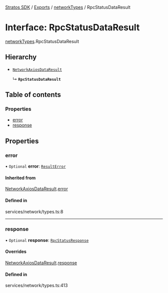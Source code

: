 [Stratos SDK](../README.md) / [Exports](../modules.md) / [networkTypes](../modules/networkTypes.md) / RpcStatusDataResult

# Interface: RpcStatusDataResult

[networkTypes](../modules/networkTypes.md).RpcStatusDataResult

## Hierarchy

- [`NetworkAxiosDataResult`](networkTypes.NetworkAxiosDataResult.md)

  ↳ **`RpcStatusDataResult`**

## Table of contents

### Properties

- [error](networkTypes.RpcStatusDataResult.md#error)
- [response](networkTypes.RpcStatusDataResult.md#response)

## Properties

### error

• `Optional` **error**: [`ResultError`](networkTypes.ResultError.md)

#### Inherited from

[NetworkAxiosDataResult](networkTypes.NetworkAxiosDataResult.md).[error](networkTypes.NetworkAxiosDataResult.md#error)

#### Defined in

services/network/types.ts:8

___

### response

• `Optional` **response**: [`RpcStatusResponse`](networkTypes.RpcStatusResponse.md)

#### Overrides

[NetworkAxiosDataResult](networkTypes.NetworkAxiosDataResult.md).[response](networkTypes.NetworkAxiosDataResult.md#response)

#### Defined in

services/network/types.ts:413
